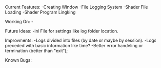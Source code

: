 Current Features:
	-Creating Window
	-File Logging System
	-Shader File Loading
	-Shader Program Lingking

Working On:
	-

Future Ideas:
	-ini File for settings like log folder location.

Improvments:
	-Logs divided into files (by date or maybe by session).
	-Logs preceded with basic information like time?
	-Better error handeling or termination (better than "exit");
	
Known Bugs:
